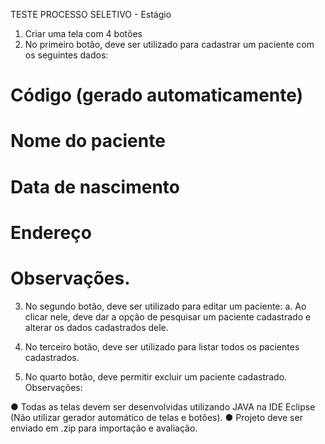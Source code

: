 TESTE PROCESSO SELETIVO - Estágio

1. Criar uma tela com 4 botões
2. No primeiro botão, deve ser utilizado para cadastrar um paciente com os seguintes
dados:

# Código (gerado automaticamente)
# Nome do paciente
# Data de nascimento
# Endereço
# Observações.

3. No segundo botão, deve ser utilizado para editar um paciente:
a. Ao clicar nele, deve dar a opção de pesquisar um paciente cadastrado e
alterar os dados cadastrados dele.

4. No terceiro botão, deve ser utilizado para listar todos os pacientes cadastrados.

5. No quarto botão, deve permitir excluir um paciente cadastrado.
Observações:

● Todas as telas devem ser desenvolvidas utilizando JAVA na IDE Eclipse (Não utilizar
gerador automático de telas e botões).
● Projeto deve ser enviado em .zip para importação e avaliação.